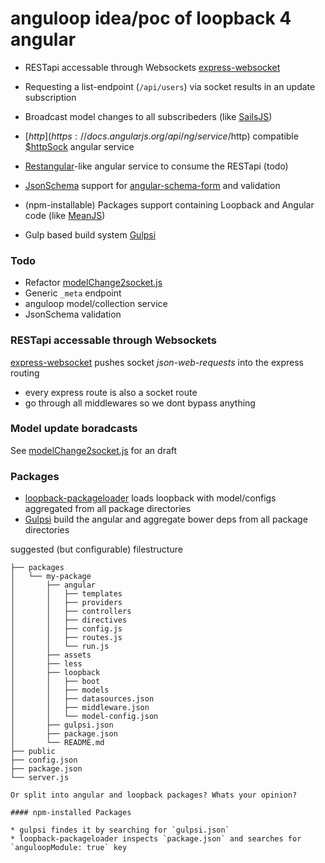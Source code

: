# anguloop idea/poc of loopback 4 angular

* RESTapi accessable through Websockets [express-websocket](https://github.com/psi-4ward/express-websocket) 
* Requesting a list-endpoint (`/api/users`) via socket results in an update subscription
* Broadcast model changes to all subscribeders (like [SailsJS](http://sailsjs.org/#/documentation/reference/websockets/resourceful-pubsub))
* [$http](https://docs.angularjs.org/api/ng/service/$http) compatible [$httpSock](https://github.com/psi-4ward/anguloop-idea/blob/master/packages/socket-test/angular/services/httpSock.js) angular service
* [Restangular](https://github.com/mgonto/restangular)-like angular service to consume the RESTapi (todo)

* [JsonSchema](http://json-schema.org/) support for [angular-schema-form](https://github.com/Textalk/angular-schema-form) and validation 
* (npm-installable) Packages support containing Loopback and Angular code (like [MeanJS](http://learn.mean.io/#m-e-a-n-stack-packages-files-structure))
* Gulp based build system [Gulpsi](https://github.com/psi-4ward/gulpsi)

### Todo
* Refactor [modelChange2socket.js](https://github.com/psi-4ward/anguloop-idea/blob/master/packages/socket-test/loopback/boot/modelChange2socket.js)
* Generic `_meta` endpoint
* anguloop model/collection service
* JsonSchema validation

### RESTapi accessable through Websockets
[express-websocket](https://github.com/psi-4ward/express-websocket) pushes socket *json-web-requests* into the express routing

* every express route is also a socket route
* go through all middlewares so we dont bypass anything


### Model update boradcasts

See 
[modelChange2socket.js](https://github.com/psi-4ward/anguloop-idea/blob/master/packages/socket-test/loopback/boot/modelChange2socket.js)
for an draft

### Packages

* [loopback-packageloader](https://github.com/psi-4ward/loopback-packageloader) loads loopback with model/configs aggregated from all package directories
* [Gulpsi](https://github.com/psi-4ward/loopback-packageloader) build the angular and aggregate bower deps from all package directories

suggested (but configurable) filestructure
```
├── packages
│   └── my-package
│       ├── angular
│       │   ├── templates
│       │   ├── providers
│       │   ├── controllers
│       │   ├── directives
│       │   ├── config.js
│       │   ├── routes.js
│       │   └── run.js
│       ├── assets
│       ├── less
│       ├── loopback
│       │   ├── boot
│       │   ├── models
│       │   ├── datasources.json
│       │   ├── middleware.json
│       │   └── model-config.json
│       ├── gulpsi.json
│       ├── package.json
│       └── README.md
├── public
├── config.json
├── package.json
└── server.js

Or split into angular and loopback packages? Whats your opinion?

#### npm-installed Packages

* gulpsi findes it by searching for `gulpsi.json`
* loopback-packageloader inspects `package.json` and searches for `anguloopModule: true` key

